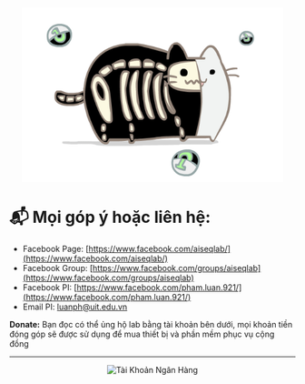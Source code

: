 <p align="center">
  <img style="object-fit: cover;" width="460" src="https://github.com/vutuanhai237/vutuanhai237/blob/main/cat.gif">
</p>

# 📬 Mọi góp ý hoặc liên hệ:

- Facebook Page: [https://www.facebook.com/aiseqlab/](https://www.facebook.com/aiseqlab/)
- Facebook Group: [https://www.facebook.com/groups/aiseqlab](https://www.facebook.com/groups/aiseqlab)
- Facebook PI: [https://www.facebook.com/pham.luan.921/](https://www.facebook.com/pham.luan.921/)
- Email PI: [luanph@uit.edu.vn](mailto:luanph@uit.edu.vn)

**Donate:** Bạn đọc có thể ủng hộ lab bằng tài khoản bên dưới, mọi khoản tiền đóng góp sẽ được sử dụng để mua thiết bị và phần mềm phục vụ cộng đồng

---

<p align="center">
  <img src="https://github.com/AISeQLab/Level_0_KV260_FPGA/blob/main/Hinh/Bank.png" alt="Tài Khoản Ngân Hàng" width="200"/>
</p>
